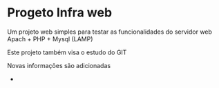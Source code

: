 # Progeto Infra web

Um projeto web simples para testar as funcionalidades do servidor web Apach + PHP + Mysql (LAMP) 

Este projeto também visa o estudo do GIT

Novas informaçôes são adicionadas

-
